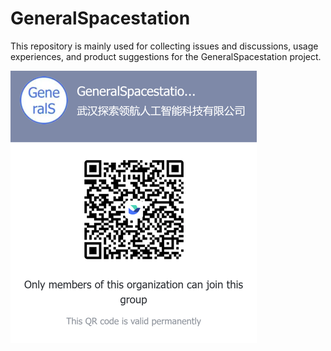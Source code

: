 # GeneralSpacestation

This repository is mainly used for collecting issues and discussions, usage experiences, and product suggestions for the GeneralSpacestation project.

![](/imgs/group.png)